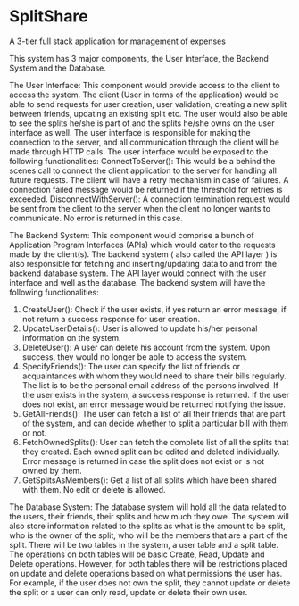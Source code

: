 # SplitShare

 A 3-tier full stack application for management of expenses
 
 
This system has 3 major components, the User Interface, the Backend System and the Database. 

The User Interface: This component would provide access to the client to access the system. The client (User in terms of the application) would be able to send requests for user creation, user validation, creating a new split between friends, updating an existing split etc. The user would also be able to see the splits he/she is part of and the splits he/she owns on the user interface as well. The user interface is responsible for making the connection to the server, and all communication through the client will be made through HTTP calls. The user interface would be exposed to the following functionalities:
ConnectToServer(): This would be a behind the scenes call to connect the client application to the server for handling all future requests. The client will have a retry mechanism in case of failures. A connection failed message would be returned if the threshold for retries is exceeded. 
DisconnectWithServer(): A connection termination request would be sent from the client to the server when the client no longer wants to communicate. No error is returned in this case. 

The Backend System: This component would comprise a bunch of Application Program Interfaces (APIs) which would cater to the requests made by the client(s). The backend system ( also called the API layer ) is also responsible for fetching and inserting/updating data to and from the backend database system. The API layer would connect with the user interface and well as the database. 
The backend system will have the following functionalities:
 1) CreateUser(): Check if the user exists, if yes return an error message, if not return a success response for user creation. 
 2) UpdateUserDetails(): User is allowed to update his/her personal information on the system.
 3) DeleteUser(): A user can delete his account from the system. Upon success, they would no longer be able to access the system. 
 4) SpecifyFriends(): The user can specify the list of friends or acquaintances with whom they would need to share their bills regularly. The list is to be     the personal email address of the persons involved. If the user exists in the system, a success response is returned. If the user does not exist, an       error message would be returned notifying the issue. 
 5) GetAllFriends(): The user can fetch a list of all their friends that are part of the system, and can decide whether to split a particular bill with         them or not. 
 6) FetchOwnedSplits(): User can fetch the complete list of all the splits that they created. Each owned split can be edited and deleted individually.         Error message is returned in case the split does not exist or is not owned by them.
 7) GetSplitsAsMembers(): Get a list of all splits which have been shared with them. No edit or delete is allowed. 

The Database System: The database system will hold all the data related to the users, their friends, their splits and how much they owe. The system will also store information related to the splits as what is the amount to be split, who is the owner of the split, who will be the members that are a part of the split. There will be two tables in the system, a user table and a split table. The operations on both tables will be basic Create, Read, Update and Delete operations. However, for both tables there will be restrictions placed on update and delete operations based on what permissions the user has. For example, if the user does not own the split, they cannot update or delete the split or a user can only read, update or delete their own user. 
